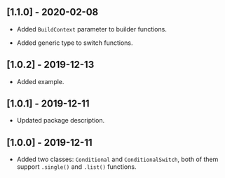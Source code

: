 ## [1.1.0] - 2020-02-08

* Added `BuildContext` parameter to builder functions.

* Added generic type to switch functions.

## [1.0.2] - 2019-12-13

* Added example.

## [1.0.1] - 2019-12-11

* Updated package description.

## [1.0.0] - 2019-12-11

* Added two classes: `Conditional` and `ConditionalSwitch`, both of them support `.single()` and `.list()` functions.
